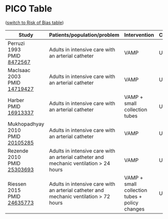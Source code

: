 # PICO Table
([switch to Risk of Bias table](risk-of-bias.md))

Study                                                           |Patients/population/problem|Intervention|Comparison|Outcome|
----------------------------------------------------------------|---------------------------|------------|----------|-------|
|Perruzi<br>1993<br>PMID [8472567](http://pubmed.gov/8472567)   |Adults in intensive care with an arterial catheter | VAMP | Usual care | Transfusion while in intensive care|
|MacIsaac<br>2003<br>PMID [14719427](http://pubmed.gov/14719427)|Adults in intensive care with an arterial catheter | VAMP | Usual care |Transfusion while in intensive care|
| Harber<br2006><br>PMID [16913337](http://pubmed.gov/16913337) |Adults in intensive care with an arterial catheter | VAMP + small collection tubes|Usual care|Transfusion while in intensive care|
| Mukhopadhyay<br>2010<br>PMID [20105285](http://pubmed.gov/20105285) |Adults in intensive care with an arterial catheter | VAMP |Usual care|Transfusion while in intensive care|
| Rezende<br>2010<br>PMID [25303693](http://pubmed.gov/25303693)|Adults in intensive care with an arterial catheter and mechanic ventilation > 24 hours| VAMP |Usual care|Transfusion while in intensive care|
| Riessen<br>2015<br>PMID [24635773](http://pubmed.gov/24635773) |Adults in intensive care with an arterial catheter and mechanic ventilation > 72 hours| VAMP + small collection tubes + policy changes|Usual care|Transfusion while in intensive care|

